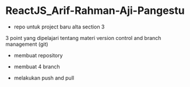 # ReactJS_Arif-Rahman-Aji-Pangestu
- repo untuk project baru alta section 3

3 point yang dipelajari tentang materi version control and branch management (git)

- membuat repository

- membuat 4 branch

- melakukan push and pull


